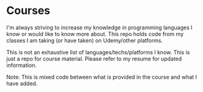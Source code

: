# Courses
I'm always striving to increase my knowledge in programming languages I know or would like to know more about. This repo holds code from my classes I am taking (or have taken) on Udemy/other platforms.

This is not an exhaustive list of languages/techs/platforms I know. This is just a repo for course material. Please refer to my resume for updated information. 

Note: This is mixed code between what is provided in the course and what I have added.
